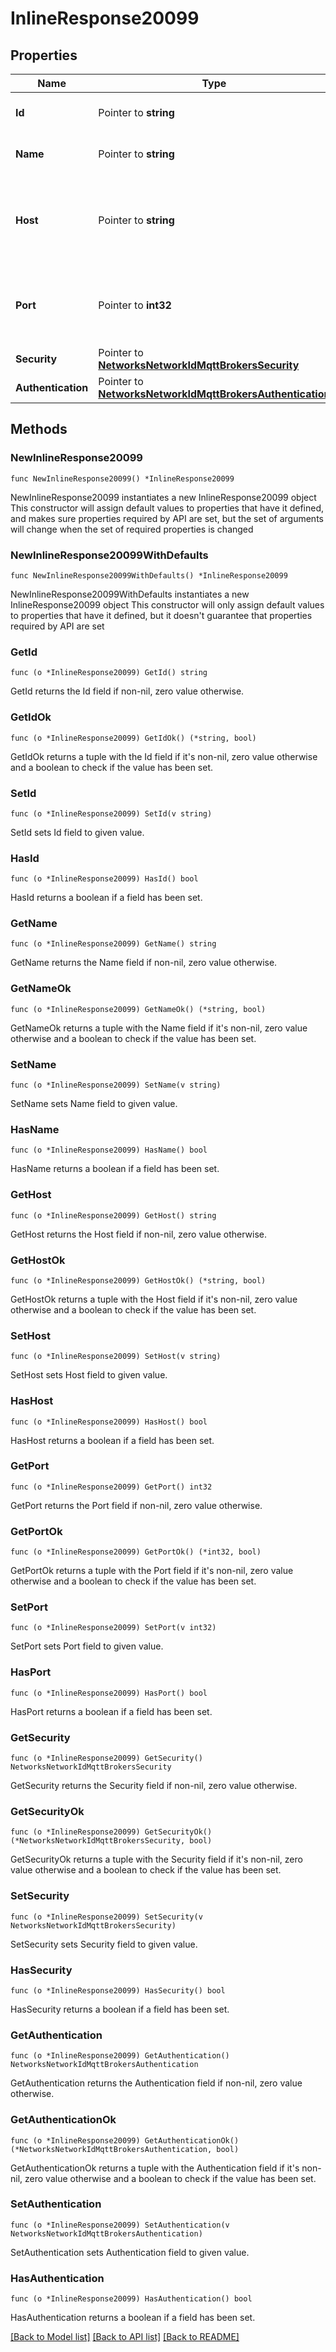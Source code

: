 # InlineResponse20099

## Properties

Name | Type | Description | Notes
------------ | ------------- | ------------- | -------------
**Id** | Pointer to **string** | ID of the MQTT Broker. | [optional] 
**Name** | Pointer to **string** | Name of the MQTT Broker. | [optional] 
**Host** | Pointer to **string** | Host name/IP address where the MQTT broker runs. | [optional] 
**Port** | Pointer to **int32** | Host port though which the MQTT broker can be reached. | [optional] 
**Security** | Pointer to [**NetworksNetworkIdMqttBrokersSecurity**](NetworksNetworkIdMqttBrokersSecurity.md) |  | [optional] 
**Authentication** | Pointer to [**NetworksNetworkIdMqttBrokersAuthentication**](NetworksNetworkIdMqttBrokersAuthentication.md) |  | [optional] 

## Methods

### NewInlineResponse20099

`func NewInlineResponse20099() *InlineResponse20099`

NewInlineResponse20099 instantiates a new InlineResponse20099 object
This constructor will assign default values to properties that have it defined,
and makes sure properties required by API are set, but the set of arguments
will change when the set of required properties is changed

### NewInlineResponse20099WithDefaults

`func NewInlineResponse20099WithDefaults() *InlineResponse20099`

NewInlineResponse20099WithDefaults instantiates a new InlineResponse20099 object
This constructor will only assign default values to properties that have it defined,
but it doesn't guarantee that properties required by API are set

### GetId

`func (o *InlineResponse20099) GetId() string`

GetId returns the Id field if non-nil, zero value otherwise.

### GetIdOk

`func (o *InlineResponse20099) GetIdOk() (*string, bool)`

GetIdOk returns a tuple with the Id field if it's non-nil, zero value otherwise
and a boolean to check if the value has been set.

### SetId

`func (o *InlineResponse20099) SetId(v string)`

SetId sets Id field to given value.

### HasId

`func (o *InlineResponse20099) HasId() bool`

HasId returns a boolean if a field has been set.

### GetName

`func (o *InlineResponse20099) GetName() string`

GetName returns the Name field if non-nil, zero value otherwise.

### GetNameOk

`func (o *InlineResponse20099) GetNameOk() (*string, bool)`

GetNameOk returns a tuple with the Name field if it's non-nil, zero value otherwise
and a boolean to check if the value has been set.

### SetName

`func (o *InlineResponse20099) SetName(v string)`

SetName sets Name field to given value.

### HasName

`func (o *InlineResponse20099) HasName() bool`

HasName returns a boolean if a field has been set.

### GetHost

`func (o *InlineResponse20099) GetHost() string`

GetHost returns the Host field if non-nil, zero value otherwise.

### GetHostOk

`func (o *InlineResponse20099) GetHostOk() (*string, bool)`

GetHostOk returns a tuple with the Host field if it's non-nil, zero value otherwise
and a boolean to check if the value has been set.

### SetHost

`func (o *InlineResponse20099) SetHost(v string)`

SetHost sets Host field to given value.

### HasHost

`func (o *InlineResponse20099) HasHost() bool`

HasHost returns a boolean if a field has been set.

### GetPort

`func (o *InlineResponse20099) GetPort() int32`

GetPort returns the Port field if non-nil, zero value otherwise.

### GetPortOk

`func (o *InlineResponse20099) GetPortOk() (*int32, bool)`

GetPortOk returns a tuple with the Port field if it's non-nil, zero value otherwise
and a boolean to check if the value has been set.

### SetPort

`func (o *InlineResponse20099) SetPort(v int32)`

SetPort sets Port field to given value.

### HasPort

`func (o *InlineResponse20099) HasPort() bool`

HasPort returns a boolean if a field has been set.

### GetSecurity

`func (o *InlineResponse20099) GetSecurity() NetworksNetworkIdMqttBrokersSecurity`

GetSecurity returns the Security field if non-nil, zero value otherwise.

### GetSecurityOk

`func (o *InlineResponse20099) GetSecurityOk() (*NetworksNetworkIdMqttBrokersSecurity, bool)`

GetSecurityOk returns a tuple with the Security field if it's non-nil, zero value otherwise
and a boolean to check if the value has been set.

### SetSecurity

`func (o *InlineResponse20099) SetSecurity(v NetworksNetworkIdMqttBrokersSecurity)`

SetSecurity sets Security field to given value.

### HasSecurity

`func (o *InlineResponse20099) HasSecurity() bool`

HasSecurity returns a boolean if a field has been set.

### GetAuthentication

`func (o *InlineResponse20099) GetAuthentication() NetworksNetworkIdMqttBrokersAuthentication`

GetAuthentication returns the Authentication field if non-nil, zero value otherwise.

### GetAuthenticationOk

`func (o *InlineResponse20099) GetAuthenticationOk() (*NetworksNetworkIdMqttBrokersAuthentication, bool)`

GetAuthenticationOk returns a tuple with the Authentication field if it's non-nil, zero value otherwise
and a boolean to check if the value has been set.

### SetAuthentication

`func (o *InlineResponse20099) SetAuthentication(v NetworksNetworkIdMqttBrokersAuthentication)`

SetAuthentication sets Authentication field to given value.

### HasAuthentication

`func (o *InlineResponse20099) HasAuthentication() bool`

HasAuthentication returns a boolean if a field has been set.


[[Back to Model list]](../README.md#documentation-for-models) [[Back to API list]](../README.md#documentation-for-api-endpoints) [[Back to README]](../README.md)


